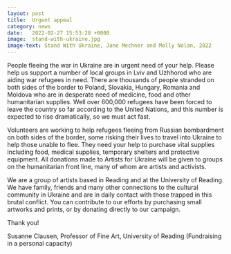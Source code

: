 ```yaml
---
layout: post
title:  Urgent appeal
category: news
date:   2022-02-27 15:53:28 +0000
image:  stand-with-ukraine.jpg
image-text: Stand With Ukraine, Jane Mechner and Molly Nolan, 2022
---
```

People fleeing the war in Ukraine are in urgent need of your help. Please help us support a number of local groups in Lviv and Uzhhorod who are aiding war refugees in need. There are thousands of people stranded on both sides of the border to Poland, Slovakia, Hungary, Romania and Moldova who are in desperate need of medicine, food and other humanitarian supplies. Well over 600,000 refugees have been forced to leave the country so far according to the United Nations, and this number is expected to rise dramatically, so we must act fast.

Volunteers are working to help refugees fleeing from Russian bombardment on both sides of the border, some risking their lives to travel into Ukraine to help those unable to flee. They need your help to purchase vital supplies including food, medical supplies, temporary shelters and protective equipment. All donations made to Artists for Ukraine will be given to groups on the humanitarian front line, many of whom are artists and activists.

We are a group of artists based in Reading and at the University of Reading. We have family, friends and many other connections to the cultural community in Ukraine and are in daily contact with those trapped in this brutal conflict. You can contribute to our efforts by purchasing small artworks and prints, or by donating directly to our campaign.

Thank you!

Susanne Clausen, Professor of Fine Art, University of Reading
(Fundraising in a personal capacity)
